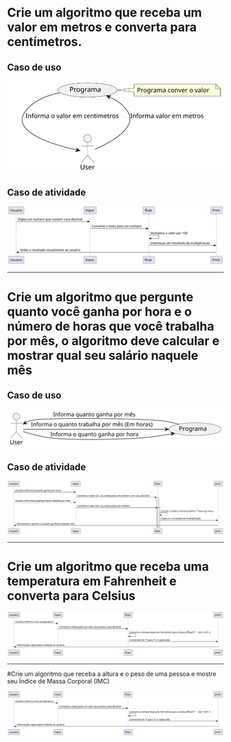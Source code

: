 # Crie um algoritmo que receba um valor em metros e converta para centímetros.

## Caso de uso

<picture>
  <source media="(prefers-color-scheme: dark)" srcset="https://github.com/joao-pieraco/AulaUML/blob/66dc724c1271bcbfca6381040199db1cb55933c5/Enunciadoexer1.svg">
  <source media="(prefers-color-scheme: light)" srcset="https://github.com/joao-pieraco/AulaUML/blob/66dc724c1271bcbfca6381040199db1cb55933c5/Enunciadoexer1.svg">
  <img alt="Shows an illustrated sun in light mode and a moon with stars in dark mode." src="https://github.com/joao-pieraco/AulaUML/blob/66dc724c1271bcbfca6381040199db1cb55933c5/Enunciadoexer1.svg">
</picture> 

## Caso de atividade

<picture>
  <source media="(prefers-color-scheme: dark)" srcset="https://github.com/joao-pieraco/AulaUML/blob/d5a2f8a9ead0d3dd823bdb40f2cc0af184aa6a56/RP11IWH134NtVOf_0M7Spa86rCKi13SU85P72LHLoggacUju3RTpCTEjEBCm40Waxv7aC8owUSdJot3gehYvmx4sjpqUv5sCu0NL2tV5XpEILkE2H8CmSv92US8bDdHrl6MbSDnhNRWRGs5yCaMZ_gCyVwtEQtP3hjWdpoOjIwAW5yhQqI9lTxj_gUSkDQXZQPt78CMiY2ea5DLCA7--H3fjuoltU_WUZoTvNHUzG8j4BnUEan527tx-ZD7.svg">
  <source media="(prefers-color-scheme: light)" srcset="https://github.com/joao-pieraco/AulaUML/blob/d5a2f8a9ead0d3dd823bdb40f2cc0af184aa6a56/RP11IWH134NtVOf_0M7Spa86rCKi13SU85P72LHLoggacUju3RTpCTEjEBCm40Waxv7aC8owUSdJot3gehYvmx4sjpqUv5sCu0NL2tV5XpEILkE2H8CmSv92US8bDdHrl6MbSDnhNRWRGs5yCaMZ_gCyVwtEQtP3hjWdpoOjIwAW5yhQqI9lTxj_gUSkDQXZQPt78CMiY2ea5DLCA7--H3fjuoltU_WUZoTvNHUzG8j4BnUEan527tx-ZD7.svg">
  <img alt="Shows an illustrated sun in light mode and a moon with stars in dark mode." src="https://github.com/joao-pieraco/AulaUML/blob/d5a2f8a9ead0d3dd823bdb40f2cc0af184aa6a56/RP11IWH134NtVOf_0M7Spa86rCKi13SU85P72LHLoggacUju3RTpCTEjEBCm40Waxv7aC8owUSdJot3gehYvmx4sjpqUv5sCu0NL2tV5XpEILkE2H8CmSv92US8bDdHrl6MbSDnhNRWRGs5yCaMZ_gCyVwtEQtP3hjWdpoOjIwAW5yhQqI9lTxj_gUSkDQXZQPt78CMiY2ea5DLCA7--H3fjuoltU_WUZoTvNHUzG8j4BnUEan527tx-ZD7.svg">
</picture> 

---

# Crie um algoritmo que pergunte quanto você ganha por hora e o número de horas que você trabalha por mês, o algoritmo deve calcular e mostrar qual seu salário naquele mês


## Caso de uso

<picture>
  <source media="(prefers-color-scheme: dark)" srcset="https://github.com/joao-pieraco/AulaUML/blob/dd4283fa34ff1f4016ae4ea2ee8b4e6a580aa49f/CasoDeUsoexer2.svg">
  <source media="(prefers-color-scheme: light)" srcset="https://github.com/joao-pieraco/AulaUML/blob/dd4283fa34ff1f4016ae4ea2ee8b4e6a580aa49f/CasoDeUsoexer2.svg">
  <img alt="Shows an illustrated sun in light mode and a moon with stars in dark mode." src="https://github.com/joao-pieraco/AulaUML/blob/dd4283fa34ff1f4016ae4ea2ee8b4e6a580aa49f/CasoDeUsoexer2.svg">

  ## Caso de atividade

<picture>
  <source media="(prefers-color-scheme: dark)" srcset="https://github.com/joao-pieraco/AulaUML/blob/a1b5199bff36c6a37f7ef41a9a55a2493ced0b4f/Exercicio2Ettore.svg">
  <source media="(prefers-color-scheme: light)" srcset="https://github.com/joao-pieraco/AulaUML/blob/a1b5199bff36c6a37f7ef41a9a55a2493ced0b4f/Exercicio2Ettore.svg">
  <img alt="Shows an illustrated sun in light mode and a moon with stars in dark mode." src="https://github.com/joao-pieraco/AulaUML/blob/a1b5199bff36c6a37f7ef41a9a55a2493ced0b4f/Exercicio2Ettore.svg">
</picture>

---

# Crie um algoritmo que receba uma temperatura em Fahrenheit e converta para Celsius

<picture>
  <source media="(prefers-color-scheme: dark)" srcset="https://github.com/joao-pieraco/AulaUML/blob/0200a9eddf1504ec8c93a78534c420864d0d0a07/Exercicio3Ettore.svg">
  <source media="(prefers-color-scheme: light)" srcset="https://github.com/joao-pieraco/AulaUML/blob/0200a9eddf1504ec8c93a78534c420864d0d0a07/Exercicio3Ettore.svg">
  <img alt="Shows an illustrated sun in light mode and a moon with stars in dark mode." src="https://github.com/joao-pieraco/AulaUML/blob/0200a9eddf1504ec8c93a78534c420864d0d0a07/Exercicio3Ettore.svg">
</picture>

---

#Crie um algoritmo que receba a altura e o peso de uma pessoa e mostre seu Índice de Massa Corporal (IMC)

<picture>
  <source media="(prefers-color-scheme: dark)" srcset="https://github.com/joao-pieraco/AulaUML/blob/0200a9eddf1504ec8c93a78534c420864d0d0a07/Exercicio3Ettore.svg">
  <source media="(prefers-color-scheme: light)" srcset="https://github.com/joao-pieraco/AulaUML/blob/0200a9eddf1504ec8c93a78534c420864d0d0a07/Exercicio3Ettore.svg">
  <img alt="Shows an illustrated sun in light mode and a moon with stars in dark mode." src="https://github.com/joao-pieraco/AulaUML/blob/0200a9eddf1504ec8c93a78534c420864d0d0a07/Exercicio3Ettore.svg">
</picture>